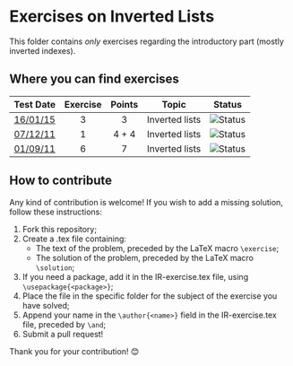 # Exercises on Inverted Lists #

This folder contains *only* exercises regarding the introductory part (mostly inverted indexes).

## Where you can find exercises ##

| Test Date                                                                                                  | Exercise | Points | Topic            | Status                                                                             |
|:----------------------------------------------------------------------------------------------------------:|:--------:|:------:|:----------------:|:----------------------------------------------------------------------------------:|
| [16/01/15](http://didawiki.di.unipi.it/lib/exe/fetch.php/magistraleinformatica/ir/ir14/ir150116.docx)      |     3    |    3   | Inverted lists   | ![Status](https://img.shields.io/badge/Status-Unsolved-red.svg)                    |
| [07/12/11](http://didawiki.di.unipi.it/lib/exe/fetch.php/magistraleinformatica/ir/ir11/ir111207.doc)       |     1    |  4 + 4 | Inverted lists   | ![Status](https://img.shields.io/badge/Status-To%20be%20reviewed-yellow.svg)       |
| [01/09/11](http://didawiki.di.unipi.it/lib/exe/fetch.php/magistraleinformatica/ir/ir10/ir110901.doc)       |     6    |    7   | Inverted lists   | ![Status](https://img.shields.io/badge/Status-Unsolved-red.svg)                    |

## How to contribute ##

Any kind of contribution is welcome! If you wish to add a missing solution,
follow these instructions:

  1. Fork this repository;
  2. Create a .tex file containing:
      - The text of the problem, preceded by the LaTeX macro `\exercise`;
      - The solution of the problem, preceded by the LaTeX macro `\solution`;
  3. If you need a package, add it in the IR-exercise.tex file, using
  `\usepackage{<package>}`;
  4. Place the file in the specific folder for the subject of the exercise you
  have solved;
  5. Append your name in the `\author{<name>}` field in the IR-exercise.tex
  file, preceded by `\and`;
  6. Submit a pull request!

Thank you for your contribution! :blush:
